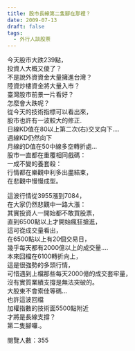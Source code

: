```yaml
---
title: 股市長線第二隻腳在那裡？
date: 2009-07-13
draft: false
tags:
  - 外行人談股票
---
```

今天股市大跌239點，  
投資人大概又儍了？  
不是說外資資金大量擁進台灣？  
陸資炒樓資金將大量入市？  
臺灣股市前景一片看好？  
怎麼會大跌呢？  
從今天的技術指標可以看出來，  
股市也許有一波較大的修正.  
日線KD值在80以上第二次(右)交叉向下.…  
週線KD仍然向下  
月線的D值在50中線多空轉折處…  
股市一直都在重覆相同戲碼：  
一成不變的養套殺：  
行情都在樂觀中利多出盡結束，  
在悲觀中慢慢成型。  

這波行情從3955漲到7084，  
在大家仍然悲觀中一路大漲：  
其實投資人一開始都不敢買股票，  
直到6500點以上才開始瘋狂搶進，  
這可從成交量看出，  
在6500點以上有20個交易日，  
幾乎每天都有2000億以上的成交量….  
本來回檔在6100轉折向上，  
這是很強勢的多頭行情，  
可惜遇到上檔那些每天2000億的成交套牢量，  
沒有實質業績支撐是無法突破的。  
大股東不會索佳等碼...  
也許這波回檔  
加權指數的技術面5500點附近  
才將是長線支撐？  
第二隻腳囉.。  

閱覽人數：355